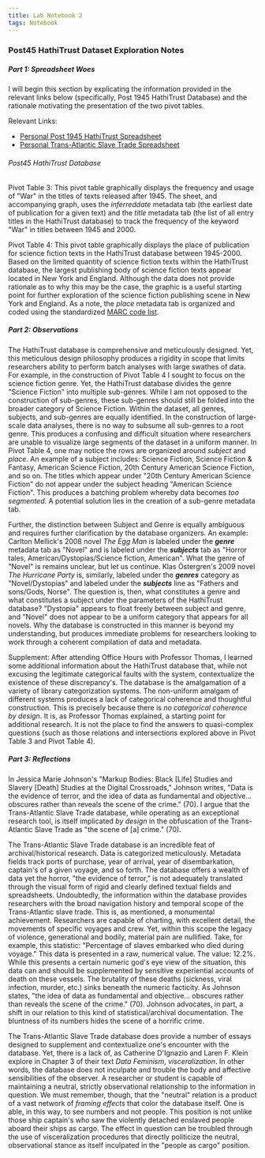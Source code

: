 ```yaml
---
title: Lab Notebook 2
tags: Notebook
---
```

### Post45 HathiTrust Dataset Exploration Notes
##### Part 1: Spreadsheet Woes
I will begin this section by explicating the information provided in the relevant links below (specifically, Post 1945 HathiTrust Database) and the rationale motivating the presentation of the two pivot tables.

Relevant Links:
- [Personal Post 1945 HathiTrust Spreadsheet](https://docs.google.com/spreadsheets/d/1amHrs3VCNm5jNxxeY4ehRwLyX8ltlBoyNyw2nnEOf34/edit?usp=sharing)
- [Personal Trans-Atlantic Slave Trade Spreadsheet](https://docs.google.com/spreadsheets/d/1YokJTFsyprZ0_zMq7zOeLj34mN-zR-x7Sr4ccmzh4Y4/edit?usp=sharing)

###### Post45 HathiTrust Database
Pivot Table 3: This pivot table graphically displays the frequency and usage of "War" in the titles of texts released after 1945. The sheet, and accompanying graph, uses the *inferreddate* metadata tab (the earliest date of publication for a given text) and the *title* metadata tab (the list of all entry titles in the HathiTrust database) to track the frequency of the keyword "War" in titles between 1945 and 2000.

Pivot Table 4: This pivot table graphically displays the place of publication for science fiction texts in the HathiTrust database between 1945-2000. Based on the limited quantity of science fiction texts within the HathiTrust database, the largest publishing body of science fiction texts appear located in New York and England. Although the data does not provide rationale as to why this may be the case, the graphic is a useful starting point for further exploration of the science fiction publishing scene in New York and England. As a note, the *place* metadata tab is organized and coded using the standardized [MARC code list](https://www.loc.gov/marc/countries/countries_code.html). 

##### Part 2: Observations
The HathiTrust database is comprehensive and meticulously designed. Yet, this meticulous design philosophy produces a rigidity in scope that limits researchers ability to perform batch analyses with large swathes of data. For example, in the construction of Pivot Table 4 I sought to focus on the science fiction genre. Yet, the HathiTrust database divides the genre "Science Fiction" into multiple sub-genres. While I am not opposed to the construction of sub-genres, these sub-genres should still be folded into the broader category of Science Fiction. Within the dataset, all genres, subjects, and sub-genres are equally identified. In the construction of large-scale data analyses, there is no way to subsume all sub-genres to a root genre. This produces a confusing and difficult situation where researchers are unable to visualize large segments of the dataset in a uniform manner. In Pivot Table 4, one may notice the rows are organized around *subject* and *place*. An example of a subject includes: Science Fiction, Science Fiction & Fantasy, American Science Fiction, 20th Century American Science Fiction, and so on. The titles which appear under "20th Century American Science Fiction" do not appear under the subject heading "American Science Fiction". This produces a batching problem whereby data becomes *too segmented*.  A potential solution lies in the creation of a sub-genre metadata tab. 

Further, the distinction between Subject and Genre is equally ambiguous and requires further clarification by the database organizers. An example: Carlton Mellick's 2008 novel *The Egg Man* is labeled under the ***genre*** metadata tab as "Novel" and is labeled under the ***subjects*** tab as "Horror tales, American/Dystopias/Science fiction, American". What the genre of "Novel" is remains unclear, but let us continue. Klas Östergren's 2009 novel *The Hurricane Party* is, similarly, labeled under the ***genres*** category as "Novel/Dystopias" and labeled under the ***subjects*** line as "Fathers and sons/Gods, Norse". The question is, then, what constitutes a genre and what constitutes a subject under the parameters of the HathiTrust database? "Dystopia" appears to float freely between subject and genre, and "Novel" does not appear to be a uniform category that appears for all novels. Why the database is constructed in this manner is beyond my understanding, but produces immediate problems for researchers looking to work through a coherent compilation of data and metadata. 

Supplement: After attending Office Hours with Professor Thomas, I learned some additional information about the HathiTrust database that, while not excusing the legitimate categorical faults with the system, contextualize the existence of these discrepancy's. The database is the amalgamation of a variety of library categorization systems. The non-uniform amalgam of different systems produces a lack of categorical coherence and thoughtful construction. This is precisely because there is *no categorical coherence by design*. It is, as Professor Thomas explained, a starting point for additional research. It is not the place to find the answers to quasi-complex questions (such as those relations and intersections explored above in Pivot Table 3 and Pivot Table 4). 

##### Part 3: Reflections
In Jessica Marie Johnson's "Markup Bodies: Black [Life] Studies and Slavery [Death] Studies at the Digital Crossroads," Johnson writes, "Data is the evidence of terror, and the idea of data as fundamental and objective... obscures rather than reveals the scene of the crime." (70). I argue that the Trans-Atlantic Slave Trade database, while operating as an exceptional research tool, is itself implicated *by design* in the obfuscation of the Trans-Atlantic Slave Trade as "the scene of [a] crime." (70).

The Trans-Atlantic Slave Trade database is an incredible feat of archival/historical research. Data is categorized meticulously. Metadata fields track ports of purchase, year of arrival, year of disembarkation, captain's of a given voyage, and so forth. The database offers a wealth of data yet the horror, "the evidence of terror," is not adequately translated through the visual form of rigid and clearly defined textual fields and spreadsheets. Undoubtedly, the information within the database provides researchers with the broad navigation history and temporal scope of the Trans-Atlantic slave trade. This is, as mentioned, a monumental achievement. Researchers are capable of charting, with excellent detail, the movements of specific voyages and crew. Yet, within this scope the legacy of violence, generational and bodily, material pain are nullified. Take, for example, this statistic: "Percentage of slaves embarked who died during voyage." This data is presented in a raw, numerical value. The value: 12.2%. While this presents a certain numeric god's eye view of the situation, this data can and should be supplemented by sensitive experiential accounts of death on these vessels. The brutality of these deaths (sickness, viral infection, murder, etc.) sinks beneath the numeric facticity. As Johnson states, "the idea of data as fundamental and objective... obscures rather than reveals the scene of the crime." (70). Johnson advocates, in part, a shift in our relation to this kind of statistical/archival documentation. The bluntness of its numbers hides the scene of a horrific crime.

The Trans-Atlantic Slave Trade database does provide a number of essays designed to supplement and contextualize one's encounter with the database. Yet, there is a lack of, as Catherine D'Ignazio and Laren F. Klein explore in Chapter 3 of their text *Data Feminism*, *visceralization*. In other words, the database does not inculpate and trouble the body and affective sensibilities of the observer. A researcher or student is capable of maintaining a neutral, strictly observational relationship to the information in question. We must remember, though, that the "neutral" relation is a product of a vast network of *framing effects* that color the database itself. One is able, in this way, to see numbers and not people. This position is not unlike those ship captain's who saw the violently detached enslaved people aboard their ships as cargo. The effect in question can be troubled through the use of visceralization procedures that directly politicize the neutral, observational stance as itself inculpated in the "people as cargo" position. 
